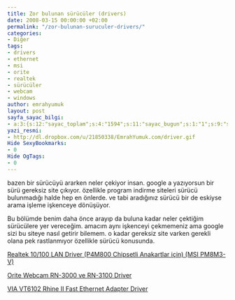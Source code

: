 ```yaml
---
title: Zor bulunan sürücüler (drivers)
date: 2008-03-15 00:00:00 +02:00
permalink: "/zor-bulunan-suruculer-drivers/"
categories:
- Diğer
tags:
- drivers
- ethernet
- msi
- orite
- realtek
- sürücüler
- webcam
- windows
author: emrahyumuk
layout: post
sayfa_sayac_bilgi:
- a:3:{s:12:"sayac_toplam";s:4:"1594";s:11:"sayac_bugun";s:1:"1";s:9:"son_okuma";s:10:"1364825454";}
yazi_resmi:
- http://dl.dropbox.com/u/21850338/EmrahYumuk.com/driver.gif
Hide SexyBookmarks:
- 0
Hide OgTags:
- 0
---
```


bazen bir sürücüyü ararken neler çekiyor insan. google a yazıyorsun bir sürü gereksiz site çıkıyor. özellikle program indirme siteleri sürücü bulunmadığı halde hep en önlerde. ve tabi aradığınız sürücü bir de eskiyse arama işleme işkenceye dönüşüyor.

Bu bölümde benim daha önce arayıp da buluna kadar neler çektiğim sürücülere yer vereceğim. amacım aynı işkenceyi çekmemeniz ama google sizi bu siteye nasıl getirir bilemem. o kadar gereksiz site varken gerekli olana pek rastlanmıyor özellikle sürücü konusunda.

<!--more-->

[Realtek 10/100 LAN Driver (P4M800 Chipsetli Anakartlar için) (MSI PM8M3-V)][1]

[Orite Webcam RN-3000 ve RN-3100 Driver][2]

[VIA VT6102 Rhine II Fast Ethernet Adapter Driver ][3]

 [1]: http://vkezgg.blu.livefilestore.com/y1pO47jRF1df0_csYBY_icxUrY-lPQwqgIm64ZKRSn0OBXL13uSonZayeiREdShGhvgsZtgYwapXqUEewMNUZFrJQ/P4M800_Realtek%2010_100%20LAN_Driver.rar?download
 [2]: http://vkezgg.blu.livefilestore.com/y1pFMNww2PAu91RPE6ThvQkU2i2tEQ-N24LdK4xPPiSh_NzlXiK3DYbWOkOYPfUJeLe1jVBm0zyvCUDQ_vKGYqQ1FKX1AKIQmD1/orite_webcam_driver.rar?download
 [3]: http://vkezgg.blu.livefilestore.com/y1pO47jRF1df08GzUmukBhYJSx2_AcgUmIfKa8Q363wEQb3fjCq3wDcQYtdcXwvuDDyv6v905uEBtn0qd_Fw7564A/VIA_VT6102_Rhine_II_Fast_Ethernet_Adapter_Driver.rar?download